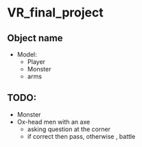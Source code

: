 # VR_final_project



## Object name

- Model:
  - Player
  - Monster
  - arms



## TODO:
- Monster
- Ox-head men with an axe
  - asking question at the corner
  - if correct then pass, otherwise , battle
  

